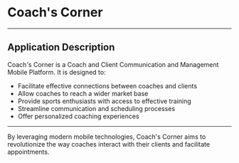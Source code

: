 # Coach's Corner
---
## Application Description

Coach's Corner is a Coach and Client Communication and Management Mobile Platform. It is designed to:

- Facilitate effective connections between coaches and clients
- Allow coaches to reach a wider market base
- Provide sports enthusiasts with access to effective training
- Streamline communication and scheduling processes
- Offer personalized coaching experiences
---
By leveraging modern mobile technologies, Coach's Corner aims to revolutionize the way coaches interact with their clients and facilitate appointments.